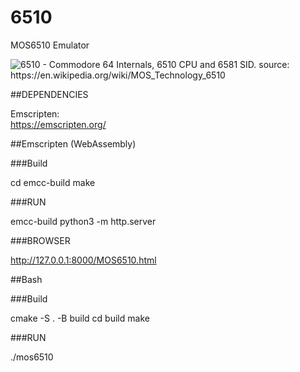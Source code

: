 # 6510
MOS6510 Emulator

![6510 - Commodore 64 Internals, 6510 CPU and 6581 SID. source: https://en.wikipedia.org/wiki/MOS_Technology_6510 ](https://upload.wikimedia.org/wikipedia/commons/2/22/MOS_Technologies_large.jpg)

##DEPENDENCIES

Emscripten:  
https://emscripten.org/


##Emscripten (WebAssembly)

###Build

cd emcc-build
make

###RUN

emcc-build
python3 -m http.server

###BROWSER

http://127.0.0.1:8000/MOS6510.html


##Bash

###Build

cmake -S . -B build
cd build
make

###RUN

./mos6510
